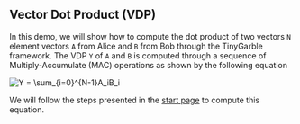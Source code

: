 ## Vector Dot Product (VDP)

In this demo, we will show how to compute the dot product of two vectors `N` element vectors `A` from Alice and `B` from Bob through the TinyGarble framework.
The VDP `Y` of `A` and `B` is computed through a sequence of Multiply-Accumulate (MAC) operations as shown by the following equation

![Y = \sum_{i=0}^{N-1}A_iB_i](https://render.githubusercontent.com/render/math?math=Y%20%3D%20%5Csum_%7Bi%3D0%7D%5E%7BN-1%7DA_iB_i)

We will follow the steps presented in the [start page](/README.md) to compute this equation.  
